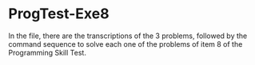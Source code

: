 # ProgTest-Exe8

In the file, there are the transcriptions of the 3 problems, followed by the command sequence to solve each one of the problems of item 8 of the Programming Skill Test.
